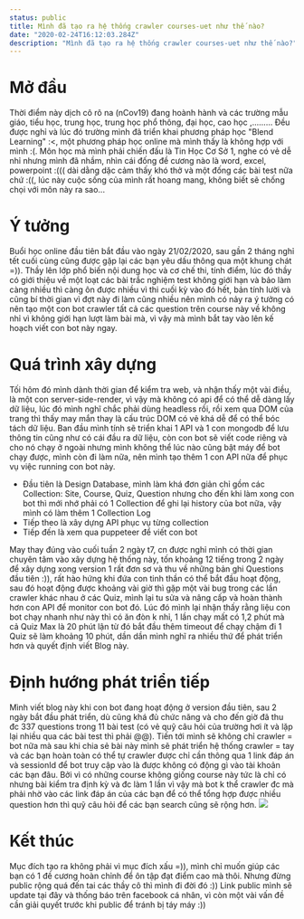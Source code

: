 ```yaml
---
status: public
title: Mình đã tạo ra hệ thống crawler courses-uet như thế nào?
date: "2020-02-24T16:12:03.284Z"
description: "Mình đã tạo ra hệ thống crawler courses-uet như thế nào?"
---
```


# Mở đầu
Thời điểm này dịch cô rô na (nCov19) đang hoành hành và các trường mẫu giáo, tiểu học, trung học, trung học phổ thông, đại học, cao học ,......... Đều được nghỉ và lúc đó trường mình đã triển khai phương pháp học "Blend Learning" :<, một phương pháp học online mà mình thấy là không hợp với mình :(. Môn học mà mình phải chiến đấu là Tin Học Cơ Sở 1, nghe có vẻ dễ nhỉ nhưng mình đã nhầm, nhìn cái đống đề cương nào là word, excel, powerpoint :((( dài dằng dặc cảm thấy khó thở và một đống các bài test nữa chứ :((, lúc này cuộc sống của mình rất hoang mang, không biết sẽ chống chọi với môn này ra sao...

# Ý tưởng
Buổi học online đầu tiên bắt đầu vào ngày 21/02/2020, sau gần 2 tháng nghỉ tết cuối cùng cũng được gặp lại các bạn yêu dấu thông qua một khung chát =)). Thầy lên lớp phổ biến nội dung học và cơ chế thi, tính điểm, lúc đó thầy có giới thiệu về một loạt các bài trắc nghiệm test không giới hạn và bảo làm càng nhiều thì càng ôn được nhiều vì thi cuối kỳ vào đó hết, bản tính lười và cũng bí thời gian vì đợt này đi làm cũng nhiều nên mình có nảy ra ý tưởng có nên tạo một con bot crawler tất cả các question trên course này về không nhỉ vì không giới hạn lượt làm bài mà, vì vậy mà mình bắt tay vào lên kế hoạch viết con bot này ngay.

# Quá trình xây dựng
Tối hôm đó mình dành thời gian để kiểm tra web, và nhận thấy một vài điều, là một con server-side-render, vì vậy mà không có api để có thể dễ dàng lấy dữ liệu, lúc đó mình nghĩ chắc phải dùng headless rồi, rồi xem qua DOM của trang thì thấy may mắn thay là cấu trúc DOM có vẻ khá dễ để có thể bóc tách dữ liệu. Ban đầu mình tính sẽ triển khai 1 API và 1 con mongodb để lưu thông tin cũng như có cái đầu ra dữ liệu, còn con bot sẽ viết code riêng và cho nó chạy ở ngoài nhưng mình không thể lúc nào cũng bật máy để bot chạy được, mình còn đi làm nữa, nên mình tạo thêm 1 con API nữa để phục vụ việc running con bot này.
- Đầu tiên là Design Database, mình làm khá đơn giản chỉ gồm các Collection: Site, Course, Quiz, Question nhưng cho đến khi làm xong con bot thì mới nhớ phải có 1 Collection để ghi lại history của bot nữa, vậy mình có làm thêm 1 Collection Log
- Tiếp theo là xây dựng API phục vụ từng collection
- Tiếp đến là xem qua puppeteer để viết con bot

May thay đúng vào cuối tuần 2 ngày t7, cn được nghỉ mình có thời gian chuyên tâm vào xây dựng hệ thống này, tốn khoảng 12 tiếng trong 2 ngày để xây dựng xong version 1 rất đơn sơ và thu về những bản ghi Questions đầu tiên :)), rất hào hứng khi đứa con tinh thần có thể bắt đầu hoạt động, sau đó hoạt động được khoảng vài giờ thì gặp một vài bug trong các lần crawler khác nhau ở các Quiz, mình lại tu sửa và nâng cấp và hoàn thành hơn con API để monitor con bot đó. Lúc đó mình lại nhận thấy rằng liệu con bot chạy nhanh như này thì có ăn đòn k nhỉ, 1 lần chạy mất có 1,2 phút mà cả Quiz Max là 20 phút lận từ đó bắt đầu thêm timeout để chạy chậm đi 1 Quiz sẽ làm khoảng 10 phút, dần dần mình nghĩ ra nhiều thứ để phát triển hơn và quyết định viết Blog này.

# Định hướng phát triển tiếp
Mình viết blog này khi con bot đang hoạt động ở version đầu tiên, sau 2 ngày bắt đầu phát triển, dù cũng khá đủ chức năng và cho đến giờ đã thu đc 337 questions trong 11 bài test (có vẻ quỹ câu hỏi của trường hơi ít và lặp lại nhiều qua các bài test thì phải @@). Tiến tới mình sẽ không chỉ crawler = bot nữa mà sau khi chia sẻ bài này mình sẽ phát triển hệ thống crawler = tay và các bạn hoàn toàn có thể tự crawler được chỉ cần thông qua 1 link đáp án và sessionId để bot truy cập vào là được không có động gì vào tài khoản các bạn đâu. Bởi vì có những course không giống course này tức là chỉ có nhưng bài kiểm tra định kỳ và đc làm 1 lần vì vậy mà bot k thể crawler đc mà phải nhờ vào các link đáp án của các bạn để có thể tổng hợp được nhiều question hơn thì quỹ câu hỏi để các bạn search cũng sẽ rộng hơn.
![](./data.png)
# Kết thúc
Mục đích tạo ra không phải vì mục đích xấu =)), mình chỉ muốn giúp các bạn có 1 đề cương hoàn chỉnh để ôn tập đạt điểm cao mà thôi. Nhưng đừng public rộng quá đến tai các thầy cô thì mình đi đời đó :))
Link public mình sẽ update tại đây và thống báo trên facebook cá nhân, vì còn một vài vấn đề cần giải quyết trước khi public để tránh bị táy máy :))